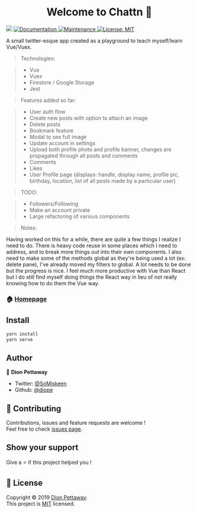 <h1 align="center">Welcome to Chattn 👋</h1>
<p>
  <img src="https://img.shields.io/badge/version-0.1.0-blue.svg?cacheSeconds=2592000" />
  <a href="https://github.com/diope/chattn#readme">
    <img alt="Documentation" src="https://img.shields.io/badge/documentation-yes-brightgreen.svg" target="_blank" />
  </a>
  <a href="https://github.com/diope/chattn/graphs/commit-activity">
    <img alt="Maintenance" src="https://img.shields.io/badge/Maintained%3F-yes-green.svg" target="_blank" />
  </a>
  <a href="https://github.com/diope/chattn/blob/master/LICENSE">
    <img alt="License: MIT" src="https://img.shields.io/badge/License-MIT-yellow.svg" target="_blank" />
  </a>
</p>

 A small twitter-esque app created as a playground to teach myself/learn Vue/Vuex.

>Technologies:
 
> * Vue
> * Vuex
> * Firestore / Google Storage
> * Jest

> Features added so far:

> * User auth flow
> * Create new posts with option to attach an image
> * Delete posts
> * Bookmark feature
> * Modal to see full image
> * Update account in settings
> * Upload both profile photo and profile banner, changes are propagated through all posts and comments
> * Comments
> * Likes
> * User Profile page (displays: handle, display name, profile pic, birthday, location, list of all posts made by a particular user)


> TODO:

> * Followers/Following
> * Make an account private
> * Large refactoring of various components

> Notes:

Having worked on this for a while, there are quite a few things I realize I need to do. There is heavy code reuse in some places which I need to address, and to break more things out into their own components. I also need to make some of the methods global as they're being used a lot (ex: delete pane), I've already moved my filters to global. A lot needs to be done but the progress is nice. I feel much more productive with Vue than React but I do still find myself doing things the React way in lieu of not really knowing how to do them the Vue way.

### 🏠 [Homepage](https://github.com/diope/chattn)

## Install

```sh
yarn install
yarn serve
```

## Author

👤 **Dion Pettaway**

* Twitter: [@SoMiskeen](https://twitter.com/SoMiskeen)
* Github: [@diope](https://github.com/diope)

## 🤝 Contributing

Contributions, issues and feature requests are welcome !<br />Feel free to check [issues page](https://github.com/diope/chattn/issues).

## Show your support

Give a ⭐️ if this project helped you !

## 📝 License

Copyright © 2019 [Dion Pettaway](https://github.com/diope).<br />
This project is [MIT](https://github.com/diope/chattn/blob/master/LICENSE) licensed.
